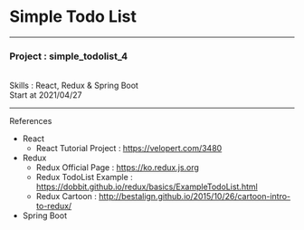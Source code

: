 # Simple Todo List

---
<h3>Project : simple_todolist_4</h3>
<br/>
Skills : React, Redux & Spring Boot
<br/>
Start at 2021/04/27

---

References 
- React
    - React Tutorial Project : https://velopert.com/3480
- Redux
    - Redux Official Page : https://ko.redux.js.org
    - Redux TodoList Example : https://dobbit.github.io/redux/basics/ExampleTodoList.html
    - Redux Cartoon : http://bestalign.github.io/2015/10/26/cartoon-intro-to-redux/
- Spring Boot